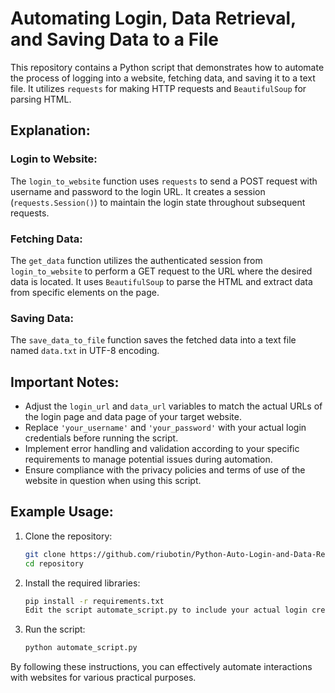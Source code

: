 # Automating Login, Data Retrieval, and Saving Data to a File

This repository contains a Python script that demonstrates how to automate the process of logging into a website, fetching data, and saving it to a text file. It utilizes `requests` for making HTTP requests and `BeautifulSoup` for parsing HTML.

## Explanation:

### Login to Website:
The `login_to_website` function uses `requests` to send a POST request with username and password to the login URL. It creates a session (`requests.Session()`) to maintain the login state throughout subsequent requests.

### Fetching Data:
The `get_data` function utilizes the authenticated session from `login_to_website` to perform a GET request to the URL where the desired data is located. It uses `BeautifulSoup` to parse the HTML and extract data from specific elements on the page.

### Saving Data:
The `save_data_to_file` function saves the fetched data into a text file named `data.txt` in UTF-8 encoding.

## Important Notes:
- Adjust the `login_url` and `data_url` variables to match the actual URLs of the login page and data page of your target website.
- Replace `'your_username'` and `'your_password'` with your actual login credentials before running the script.
- Implement error handling and validation according to your specific requirements to manage potential issues during automation.
- Ensure compliance with the privacy policies and terms of use of the website in question when using this script.

## Example Usage:

1. Clone the repository:
   ```bash
   git clone https://github.com/riubotin/Python-Auto-Login-and-Data-Retrieval.git
   cd repository
   
2. Install the required libraries:
   ```bash
   pip install -r requirements.txt
   Edit the script automate_script.py to include your actual login credentials and adjust URLs as necessary.

3. Run the script:
   ```bash
   python automate_script.py

  By following these instructions, you can effectively automate interactions with websites for various practical purposes.
